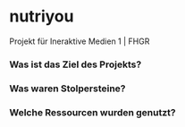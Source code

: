 # nutriyou
 Projekt für Ineraktive Medien 1 | FHGR

### Was ist das Ziel des Projekts?
### Was waren Stolpersteine?
### Welche Ressourcen wurden genutzt?
